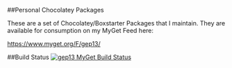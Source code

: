 ##Personal Chocolatey Packages

These are a set of Chocolatey/Boxstarter Packages that I maintain.  They are available for consumption on my MyGet Feed here:

https://www.myget.org/F/gep13/

##Build Status
[![gep13 MyGet Build Status](https://www.myget.org/BuildSource/Badge/gep13?identifier=d8a26406-cb5f-4cdb-a38a-4785f5e839d0)](https://www.myget.org/)
